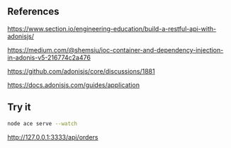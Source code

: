 ## References

https://www.section.io/engineering-education/build-a-restful-api-with-adonisjs/

https://medium.com/@shemsiu/ioc-container-and-dependency-injection-in-adonis-v5-216774c2a476

https://github.com/adonisjs/core/discussions/1881

https://docs.adonisjs.com/guides/application

## Try it

```bash
node ace serve --watch
```

http://127.0.0.1:3333/api/orders
